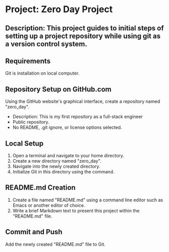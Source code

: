 # Project: Zero Day Project
## Description: This project guides to initial steps of setting up a project repository while using git as a version control system.
## Requirements
Git is installation on local computer.
## Repository Setup on GitHub.com
Using the GitHub website's graphical interface, create a repository named "zero_day".
   - Description: This is my first repository as a full-stack engineer
   - Public repository.
   - No README, .git ignore, or license options selected.
## Local Setup
1. Open a terminal and navigate to your home directory.
2. Create a new directory named "zero_day".
3. Navigate into the newly created directory.
4. Initialize Git in this directory using the command.
## README.md Creation
1. Create a file named "README.md" using a command line editor such as Emacs or another editor of choice.
2. Write a brief Markdown text to present this project within the "README.md" file.
## Commit and Push
Add the newly created "README.md" file to Git.


